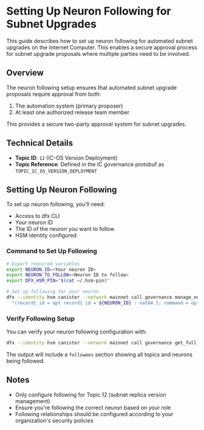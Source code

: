 # Setting Up Neuron Following for Subnet Upgrades

This guide describes how to set up neuron following for automated subnet upgrades on the Internet Computer. This enables a secure approval process for subnet upgrade proposals where multiple parties need to be involved.

## Overview

The neuron following setup ensures that automated subnet upgrade proposals require approval from both:
1. The automation system (primary proposer)
2. At least one authorized release team member

This provides a secure two-party approval system for subnet upgrades.

## Technical Details

- **Topic ID**: `12` (IC-OS Version Deployment)
- **Topic Reference**: Defined in the IC governance protobuf as `TOPIC_IC_OS_VERSION_DEPLOYMENT`

## Setting Up Neuron Following

To set up neuron following, you'll need:
- Access to dfx CLI
- Your neuron ID
- The ID of the neuron you want to follow
- HSM identity configured

### Command to Set Up Following

```bash
# Export required variables
export NEURON_ID=<Your neuron ID>
export NEURON_TO_FOLLOW=<Neuron ID to follow>
export DFX_HSM_PIN="$(cat ~/.hsm-pin)"

# Set up following for your neuron
dfx --identity hsm canister --network mainnet call governance manage_neuron \
  "(record{ id = opt record{ id = ${NEURON_ID} : nat64 }; command = opt variant{Follow = record{ topic = 12 : int32; followees = vec{ record{ id = ${NEURON_TO_FOLLOW} : nat64 } } }}})"
```

### Verify Following Setup

You can verify your neuron following configuration with:

```bash
dfx --identity hsm canister --network mainnet call governance get_full_neuron "(${NEURON_ID}:nat64)"
```

The output will include a `followees` section showing all topics and neurons being followed.

## Notes

- Only configure following for Topic 12 (subnet replica version management)
- Ensure you're following the correct neuron based on your role
- Following relationships should be configured according to your organization's security policies